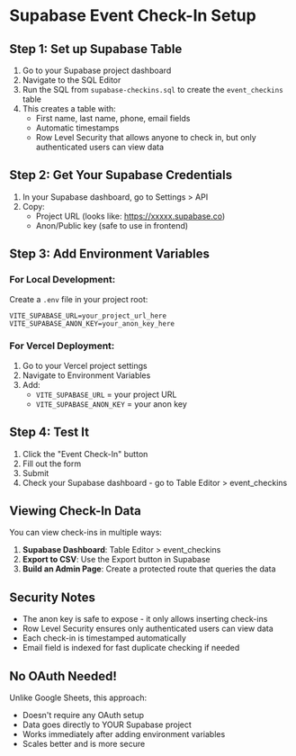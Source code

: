 # Supabase Event Check-In Setup

## Step 1: Set up Supabase Table

1. Go to your Supabase project dashboard
2. Navigate to the SQL Editor
3. Run the SQL from `supabase-checkins.sql` to create the `event_checkins` table
4. This creates a table with:
   - First name, last name, phone, email fields
   - Automatic timestamps
   - Row Level Security that allows anyone to check in, but only authenticated users can view data

## Step 2: Get Your Supabase Credentials

1. In your Supabase dashboard, go to Settings > API
2. Copy:
   - Project URL (looks like: https://xxxxx.supabase.co)
   - Anon/Public key (safe to use in frontend)

## Step 3: Add Environment Variables

### For Local Development:
Create a `.env` file in your project root:
```env
VITE_SUPABASE_URL=your_project_url_here
VITE_SUPABASE_ANON_KEY=your_anon_key_here
```

### For Vercel Deployment:
1. Go to your Vercel project settings
2. Navigate to Environment Variables
3. Add:
   - `VITE_SUPABASE_URL` = your project URL
   - `VITE_SUPABASE_ANON_KEY` = your anon key

## Step 4: Test It

1. Click the "Event Check-In" button
2. Fill out the form
3. Submit
4. Check your Supabase dashboard - go to Table Editor > event_checkins

## Viewing Check-In Data

You can view check-ins in multiple ways:

1. **Supabase Dashboard**: Table Editor > event_checkins
2. **Export to CSV**: Use the Export button in Supabase
3. **Build an Admin Page**: Create a protected route that queries the data

## Security Notes

- The anon key is safe to expose - it only allows inserting check-ins
- Row Level Security ensures only authenticated users can view data
- Each check-in is timestamped automatically
- Email field is indexed for fast duplicate checking if needed

## No OAuth Needed!

Unlike Google Sheets, this approach:
- Doesn't require any OAuth setup
- Data goes directly to YOUR Supabase project
- Works immediately after adding environment variables
- Scales better and is more secure